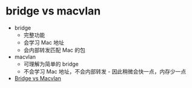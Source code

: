 # bridge vs macvlan
* bridge
  * 完整功能
  * 会学习 Mac 地址
  * 会内部转发匹配 Mac 的包
* macvlan
  * 可理解为简单的 bridge
  * 不会学习 Mac 地址，不会内部转发 - 因此稍微会快一点，内存少一点
* [Bridge vs Macvlan](https://hicu.be/bridge-vs-macvlan)
